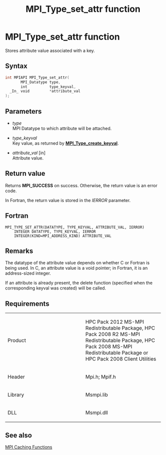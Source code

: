 ﻿---
title: MPI_Type_set_attr function
TOCTitle: MPI_Type_set_attr function
ms:assetid: 209ea154-8c25-46ec-8bf9-eca8e5e26b42
ms:mtpsurl: https://msdn.microsoft.com/en-us/library/Dn520579(v=VS.85)
ms:contentKeyID: 59361050
ms.date: 03/28/2018
mtps_version: v=VS.85
f1_keywords:
- MPI_TYPE_SET_ATTR
- mpif/MPI_Type_set_attr
- mpi/MPI_TYPE_SET_ATTR
dev_langs:
- C++
- C
---

# MPI\_Type\_set\_attr function

Stores attribute value associated with a key.

## Syntax

``` c++
int MPIAPI MPI_Type_set_attr(
       MPI_Datatype type,
       int          type_keyval,
  _In_ void         *attribute_val
);
```

## Parameters

  - *type*  
    MPI Datatype to which attribute will be attached.

  - *type\_keyval*  
    Key value, as returned by  [**MPI\_Type\_create\_keyval**](mpi-type-create-keyval-function.md).

  - *attribute\_val* \[in\]  
    Attribute value.

## Return value

Returns **MPI\_SUCCESS** on success. Otherwise, the return value is an error code.

In Fortran, the return value is stored in the *IERROR* parameter.

## Fortran

    MPI_TYPE_SET_ATTR(DATATYPE, TYPE_KEYVAL, ATTRIBUTE_VAL, IERROR)
        INTEGER DATATYPE, TYPE_KEYVAL, IERROR
        INTEGER(KIND=MPI_ADDRESS_KIND) ATTRIBUTE_VAL

## Remarks

The datatype of the attribute value depends on whether C or Fortran is being used. In C, an attribute value is a void pointer; in Fortran, it is an address-sized integer.

If an attribute is already present, the delete function (specified when the corresponding keyval was created) will be called.

## Requirements

<table>
<colgroup>
<col style="width: 50%" />
<col style="width: 50%" />
</colgroup>
<tbody>
<tr class="odd">
<td><p>Product</p></td>
<td><p>HPC Pack 2012 MS-MPI Redistributable Package, HPC Pack 2008 R2 MS-MPI Redistributable Package, HPC Pack 2008 MS-MPI Redistributable Package or HPC Pack 2008 Client Utilities</p></td>
</tr>
<tr class="even">
<td><p>Header</p></td>
<td>Mpi.h;
Mpif.h</td>
</tr>
<tr class="odd">
<td><p>Library</p></td>
<td>Msmpi.lib</td>
</tr>
<tr class="even">
<td><p>DLL</p></td>
<td>Msmpi.dll</td>
</tr>
</tbody>
</table>


## See also

[MPI Caching Functions](mpi-caching-functions.md)

